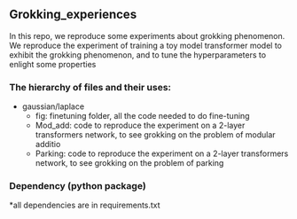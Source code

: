 ## Grokking_experiences
In this repo, we reproduce some experiments about grokking phenomenon. We reproduce the experiment of training a toy model transformer model to exhibit the grokking phenomenon, and to tune the hyperparameters to enlight some properties


### The hierarchy of files and their uses:

* gaussian/laplace
  * fig: finetuning folder, all the code needed to do fine-tuning
  * Mod_add: code to reproduce the experiment on a 2-layer transformers network, to see grokking on the problem of modular additio 
  * Parking: code to reproduce the experiment on a 2-layer transformers network, to see grokking on the problem of parking



### Dependency (python package)
*all dependencies are in requirements.txt
